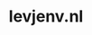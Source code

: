 ---
layout: post
title:  "levjenv.nl"
internal_url:  "/dutchgov/levjenv.nl.html"
subdomains_count: 2
all_subdomains_count: 2
urls_count: 2
ssl_rank: 0
http_rank: 94
url_link: /data/levjenv.nl/urls.txt
all_subdomains_link: /data/levjenv.nl/all_subdomains.txt
subdomains_link: /data/levjenv.nl/subdomains.txt
categories: dutchgov
---